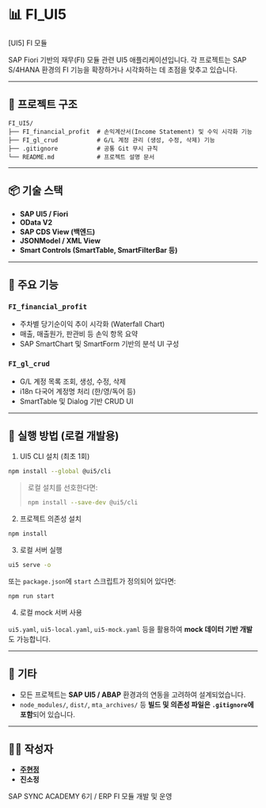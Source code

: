 # 📊 FI_UI5

[UI5] FI 모듈

SAP Fiori 기반의 재무(FI) 모듈 관련 UI5 애플리케이션입니다. 
각 프로젝트는 SAP S/4HANA 환경의 FI 기능을 확장하거나 시각화하는 데 초점을 맞추고 있습니다.

---

## 📁 프로젝트 구조

```
FI_UI5/
├── FI_financial_profit  # 손익계산서(Income Statement) 및 수익 시각화 기능
├── FI_gl_crud           # G/L 계정 관리 (생성, 수정, 삭제) 기능
├── .gitignore           # 공통 Git 무시 규칙
└── README.md            # 프로젝트 설명 문서
```

---

## 📦 기술 스택

- **SAP UI5 / Fiori**
- **OData V2**
- **SAP CDS View (백엔드)**
- **JSONModel / XML View**
- **Smart Controls (SmartTable, SmartFilterBar 등)**

---

## 📌 주요 기능

### `FI_financial_profit`
- 주차별 당기순이익 추이 시각화 (Waterfall Chart)
- 매출, 매출원가, 판관비 등 손익 항목 요약
- SAP SmartChart 및 SmartForm 기반의 분석 UI 구성

### `FI_gl_crud`
- G/L 계정 목록 조회, 생성, 수정, 삭제
- i18n 다국어 계정명 처리 (한/영/독어 등)
- SmartTable 및 Dialog 기반 CRUD UI

---

## 🚀 실행 방법 (로컬 개발용)

1. UI5 CLI 설치 (최초 1회)

```bash
npm install --global @ui5/cli
```

> 로컬 설치를 선호한다면:
> ```bash
> npm install --save-dev @ui5/cli
> ```

2. 프로젝트 의존성 설치

```bash
npm install
```

3. 로컬 서버 실행

```bash
ui5 serve -o
```

또는 `package.json`에 `start` 스크립트가 정의되어 있다면:

```bash
npm run start
```

4. 로컬 mock 서버 사용

`ui5.yaml`, `ui5-local.yaml`, `ui5-mock.yaml` 등을 활용하여 **mock 데이터 기반 개발**도 가능합니다.

---

## 📄 기타

- 모든 프로젝트는 **SAP UI5 / ABAP** 환경과의 연동을 고려하여 설계되었습니다.
- `node_modules/`, `dist/`, `mta_archives/` 등 **빌드 및 의존성 파일은 `.gitignore`에 포함**되어 있습니다.

---
## 👩‍💻 작성자

- [**주현정**](https://github.com/hyun-jung-joo)  
- **진소정**

SAP SYNC ACADEMY 6기 / ERP FI 모듈 개발 및 운영

